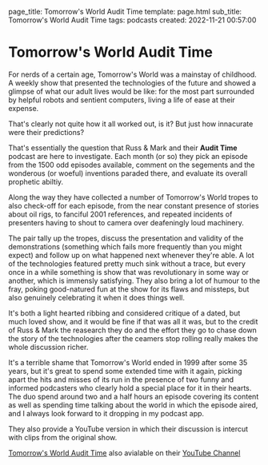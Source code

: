 page_title: Tomorrow's World Audit Time
template: page.html
sub_title: Tomorrow's World Audit Time
tags: podcasts
created: 2022-11-21 00:57:00

# Tomorrow's World Audit Time

For nerds of a certain age, Tomorrow's World was a mainstay of childhood. A weekly show that presented the
technologies of the future and showed a glimpse of what our adult lives would be like: for the most part surrounded by helpful
robots and sentient computers, living a life of ease at their expense.

That's clearly not quite how it all worked out, is it? But just how innacurate were their predictions?

That's essentially the question that Russ &amp; Mark and their **Audit Time** podcast are here to investigate.
Each month (or so) they pick an episode from the 1500 odd episodes available, comment on the
segements and the wonderous (or woeful) inventions paraded there, and evaluate its overall prophetic abiltiy.

Along the way they have collected a number of Tomorrow's World tropes to also check-off for each episode, from the
near constant presence of stories about oil rigs, to fanciful 2001 references, and repeated incidents of presenters
having to shout to camera over deafeningly loud machinery.

The pair tally up the tropes, discuss the presentation and validity of the demonstrations (something which fails more
frequently than you might expect) and follow up on what happened next whenever they're able. A lot of the technologies
featured pretty much sink without a trace, but every once in a while something is show that was revolutionary in
some way or another, which is immensly satisfying. They also bring a lot of humour to the fray, poking good-natured
fun at the show for its flaws and missteps, but also genuinely celebrating it when it does things well.

It's both a light hearted ribbing and considered critique of a dated, but much loved show, and it would be fine if that
was all it was, but to the credit of Russ &amp; Mark the reasearch they do and the effort they go to chase down
the story of the technologies after the ceamers stop rolling really makes the whole discussion richer.

It's a terrible shame that Tomorrow's World ended in 1999 after some 35 years, but it's great to spend some
extended time with it again, picking apart the hits and misses of its run in the presence of two funny and
informed podcasters who clearly hold a special place for it in their hearts. The duo spend around two and
a half hours an episode covering its content as well as spending time talking
about the world in which the episode aired, and I always look forward to it dropping in my podcast app.

They also provide a YouTube version in which their discussion is intercut with clips from the original show.

[Tomorrow's World Audit Time](https://tomorrowsworldaudittime.buzzsprout.com/) also avialable on their [YouTube Channel](https://www.youtube.com/@tomorrowsworldaudittime)


